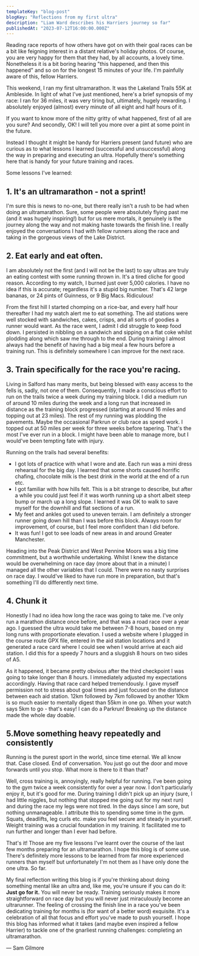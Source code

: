 ```yaml
---
templateKey: "blog-post"
blogKey: "Reflections from my first ultra"
description: "Liam Ward describes his Harriers journey so far"
publishedAt: "2023-07-12T16:00:00.000Z"
---
```

Reading race reports of how others have got on with their goal races can be a bit like feigning interest in a distant 
relative's holiday photos. Of course, you are very happy for them that they had, by all accounts, a lovely time. 
Nonetheless it is a bit boring hearing "this happened, and then this happened" and so on for the longest 15 minutes of 
your life. I'm painfully aware of this, fellow Harriers.

This weekend, I ran my first ultramarathon. It was the Lakeland Trails 55K at Ambleside. In light of what I've just 
mentioned, here's a brief synopsis of my race: I ran for 36 miles, it was very tiring but, ultimately, hugely rewarding.
I absolutely enjoyed (almost) every minute of all eight and half hours of it.

If you want to know more of the nitty gritty of what happened, first of all are you sure? And secondly, OK! I will tell 
you more over a pint at some point in the future.

Instead I thought it might be handy for Harriers present (and future) who are curious as to what lessons I learned 
(successful and unsuccessful) along the way in preparing and executing an ultra. Hopefully there's something here that 
is handy for your future training and races.

Some lessons I've learned:

## 1. It's an ultramarathon - not a sprint!

I'm sure this is news to no-one, but there really isn't a rush to be had when doing an ultramarathon. Sure, some 
people were absolutely flying past me (and it was hugely inspiring!) but for us mere mortals, it genuinely is the 
journey along the way and not making haste towards the finish line. I really enjoyed the conversations I had with 
fellow runners along the race and taking in the gorgeous views of the Lake District. 

## 2. Eat early and eat often.

I am absolutely not the first (and I will not be the last) to say ultras are truly an eating contest with some 
running thrown in. It's a tired cliche for good reason. According to my watch, I burned just over 5,000 calories. 
I have no idea if this is accurate; regardless it's a stupid big number. That's 42 large bananas, or 24 pints of 
Guinness, or 9 Big Macs. Ridiculous! 

From the first hill I started chomping on a rice-bar, and every half hour thereafter I had my watch alert me to eat 
something. The aid stations were well stocked with sandwiches, cakes, crisps, and all sorts of goodies a runner 
would want. As the race went, I admit I did struggle to keep food down. I persisted in nibbling on a sandwich and 
sipping on a flat coke whilst plodding along which saw me through to the end. During training I almost always had 
the benefit of having had a big meal a few hours before a training run. This is definitely somewhere I can improve 
for the next race.

## 3. Train specifically for the race you're racing.

Living in Salford has many merits, but being blessed with easy access to the fells is, sadly, not one of them. 
Consequently, I made a conscious effort to run on the trails twice a week during my training block. I did a medium run 
of around 10 miles during the week and a long run that increased in distance as the training block progressed (starting 
at around 16 miles and topping out at 23 miles). The rest of my running was plodding the pavements. Maybe the 
occasional Parkrun or club race as speed work. I topped out at 50 miles per week for three weeks before tapering. 
That's the most I've ever run in a block. I might have been able to manage more, but I would've been tempting fate 
with injury. 

Running on the trails had several benefits:

- I got lots of practice with what I wore and ate. Each run was a mini dress rehearsal for the big day. I learned that 
  some shorts caused horrific chafing, chocolate milk is the best drink in the world at the end of a run etc.
- I got familiar with how hills felt. This is a bit strange to describe, but after a while you could just feel if it 
  was worth running up a short albeit steep bump or march up a long slope. I learned it was OK to walk to save myself 
  for the downhill and flat sections of a run.
- My feet and ankles got used to uneven terrain. I am definitely a stronger runner going down hill than I was before 
  this block. Always room for improvement, of course, but I feel more confident than I did before.
- It was fun! I got to see loads of new areas in and around Greater Manchester. 

Heading into the Peak District and West Pennine Moors was a big time commitment, but a worthwhile undertaking. Whilst 
I knew the distance would be overwhelming on race day (more about that in a minute) I managed all the other variables 
that I could. There were no nasty surprises on race day. I would've liked to have run more in preparation, but that's 
something I'll do differently next time.

## 4. Chunk it

Honestly I had no idea how long the race was going to take me. I've only run a marathon distance once before, and that 
was a road race over a year ago. I guessed the ultra would take me between 7-8 hours, based on my long runs with 
proportionate elevation. I used a website where I plugged in the course route GPX file, entered in the aid station 
locations and it generated a race card where I could see when I would arrive at each aid station. I did this for a 
speedy 7 hours and a sluggish 8 hours on two sides of A5. 

As it happened, it became pretty obvious after the third checkpoint I was going to take longer than 8 hours. I 
immediately adjusted my expectations accordingly. Having that race card helped tremendously. I gave myself permission 
not to stress about goal times and just focused on the distance between each aid station. 12km followed by 7km followed 
by another 10km is so much easier to mentally digest than 55km in one go. When your watch says 5km to go - that's easy! 
I can do a Parkrun! Breaking up the distance made the whole day doable. 

## 5.Move something heavy repeatedly and consistently

Running is the purest sport in the world, since time eternal. We all know that. Case closed. End of conversation. 
You just go out the door and move forwards until you stop. What more is there to it than that?

Well, cross training is, annoyingly, really helpful for running. I've been going to the gym twice a week consistently 
for over a year now. I don't particularly enjoy it, but it's good for me. During training I didn't pick up an injury 
(sure, I had little niggles, but nothing that stopped me going out for my next run) and during the race my legs were 
not tired. In the days since I am sore, but nothing unmanageable. I attribute this to spending some time in the gym. 
Squats, deadlifts, leg curls etc. make you feel secure and steady in yourself. Weight training was a crucial foundation 
in my training. It facilitated me to run further and longer than I ever had before.

That's it! Those are my five lessons I've learnt over the course of the last few months preparing for an ultramarathon. 
I hope this blog is of some use. There's definitely more lessons to be learned from far more experienced runners than 
myself but unfortunately I'm not them as I have only done the one ultra. So far. 

My final reflection writing this blog is if you're thinking about doing something mental like an ultra and, like me, 
you're unsure if you can do it: **Just go for it.** You will never be ready. Training seriously makes it more 
straightforward on race day but you will never just miraculously become an ultrarunner. The feeling of crossing the 
finish line in a race you've been dedicating training for months is (for want of a better word) exquisite. It's a 
celebration of all that focus and effort you've made to push yourself. I hope this blog has informed what it takes
(and maybe even inspired a fellow Harrier) to tackle one of the gnarliest running challenges: 
completing an ultramarathon.

&mdash; Sam Gilmore